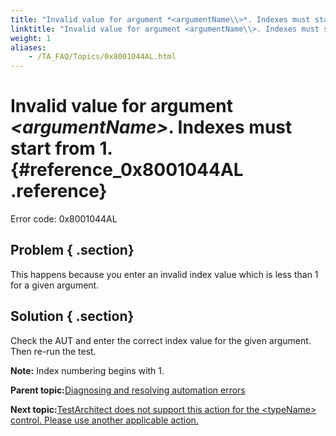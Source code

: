 ```yaml
--- 
title: "Invalid value for argument *<argumentName\\>*. Indexes must start from 1."
linktitle: "Invalid value for argument <argumentName\\>. Indexes must start from 1."
weight: 1
aliases: 
    - /TA_FAQ/Topics/0x8001044AL.html
---
```

# Invalid value for argument *<argumentName\>*. Indexes must start from 1. {#reference_0x8001044AL .reference}

Error code: 0x8001044AL

## Problem { .section}

This happens because you enter an invalid index value which is less than 1 for a given argument.

## Solution { .section}

Check the AUT and enter the correct index value for the given argument. Then re-run the test.

**Note:** Index numbering begins with 1.

**Parent topic:**[Diagnosing and resolving automation errors](../../TA_FAQ/Topics/faq.automation_error.html)

**Next topic:**[TestArchitect does not support this action for the <typeName\> control. Please use another applicable action.](../../TA_FAQ/Topics/0x80010011L.html)

